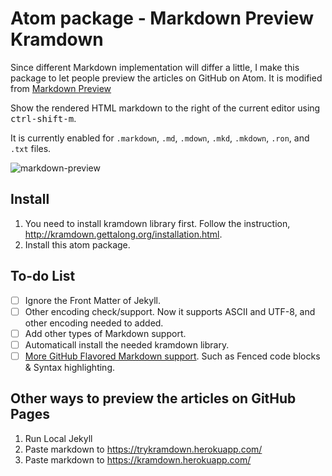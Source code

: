 # Atom package -  Markdown Preview Kramdown

Since different Markdown implementation will differ a little, I make this package to let people preview the articles on GitHub on Atom. It is modified from [Markdown Preview](https://github.com/atom/markdown-preview)  

Show the rendered HTML markdown to the right of the current editor using <kbd>ctrl-shift-m</kbd>.

It is currently enabled for `.markdown`, `.md`, `.mdown`, `.mkd`, `.mkdown`, `.ron`, and `.txt` files.

![markdown-preview](https://cloud.githubusercontent.com/assets/378023/10013086/24cad23e-6149-11e5-90e6-663009210218.png)

## Install

1. You need to install kramdown library first. Follow the instruction, http://kramdown.gettalong.org/installation.html. 
2. Install this atom package. 

## To-do List 

- [ ] Ignore the Front Matter of Jekyll.
- [ ] Other encoding check/support. Now it supports ASCII and UTF-8, and other encoding needed to added. 
- [ ] Add other types of Markdown support. 
- [ ] Automaticall install the needed kramdown library.
- [ ] [More GitHub Flavored Markdown support](https://help.github.com/articles/creating-and-highlighting-code-blocks/). Such as Fenced code blocks & Syntax highlighting. 

## Other ways to preview the articles on GitHub Pages 
1. Run Local Jekyll
2. Paste markdown to https://trykramdown.herokuapp.com/
3. Paste markdown to https://kramdown.herokuapp.com/
